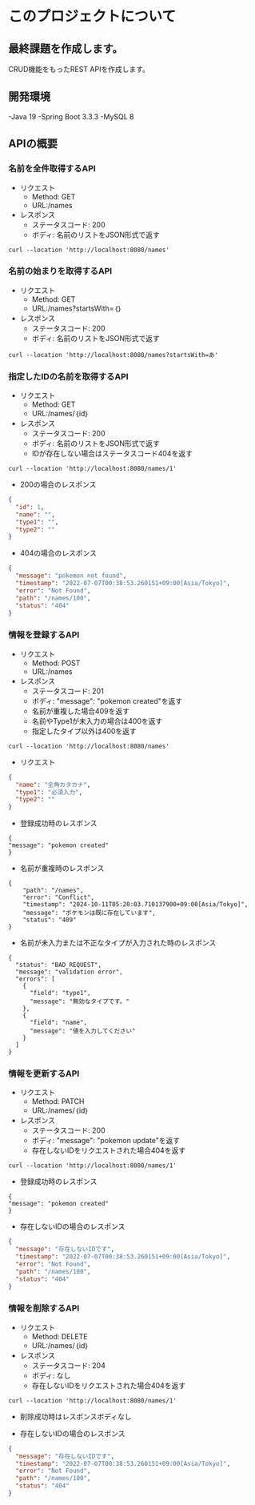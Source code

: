 # このプロジェクトについて

## 最終課題を作成します。

CRUD機能をもったREST APIを作成します。

## 開発環境

-Java 19
-Spring Boot 3.3.3
-MySQL 8

## APIの概要

### 名前を全件取得するAPI

- リクエスト
    - Method: GET
    - URL:/names
- レスポンス
    - ステータスコード: 200
    - ボディ: 名前のリストをJSON形式で返す

```curl
curl --location 'http://localhost:8080/names'
```

### 名前の始まりを取得するAPI

- リクエスト
    - Method: GET
    - URL:/names?startsWith=｛｝
- レスポンス
    - ステータスコード: 200
    - ボディ: 名前のリストをJSON形式で返す

```curl
curl --location 'http://localhost:8080/names?startsWith=あ'
```

### 指定したIDの名前を取得するAPI

- リクエスト
    - Method: GET
    - URL:/names/｛id｝
- レスポンス
    - ステータスコード: 200
    - ボディ: 名前のリストをJSON形式で返す
    - IDが存在しない場合はステータスコード404を返す

```curl
curl --location 'http://localhost:8080/names/1'
```

- 200の場合のレスポンス

```json
{
  "id": 1,
  "name": "",
  "type1": "",
  "type2": ""
}
```

- 404の場合のレスポンス

```json
{
  "message": "pokemon not found",
  "timestamp": "2022-07-07T00:38:53.260151+09:00[Asia/Tokyo]",
  "error": "Not Found",
  "path": "/names/100",
  "status": "404"
}
```

### 情報を登録するAPI

- リクエスト
    - Method: POST
    - URL:/names
- レスポンス
    - ステータスコード: 201
    - ボディ: "message": "pokemon created"を返す
    - 名前が重複した場合409を返す
    - 名前やType1が未入力の場合は400を返す
    - 指定したタイプ以外は400を返す

```curl
curl --location 'http://localhost:8080/names'
```

- リクエスト

```json
{
  "name": "全角カタカナ",
  "type1": "必須入力",
  "type2": ""
}
```

- 登録成功時のレスポンス

```
{
"message": "pokemon created"
}
```

- 名前が重複時のレスポンス

```
{
    "path": "/names",
    "error": "Conflict",
    "timestamp": "2024-10-11T05:20:03.710137900+09:00[Asia/Tokyo]",
    "message": "ポケモンは既に存在しています",
    "status": "409"
}
```

- 名前が未入力または不正なタイプが入力された時のレスポンス

```
{
  "status": "BAD_REQUEST",
  "message": "validation error",
  "errors": [
    {
      "field": "type1",
      "message": "無効なタイプです。"
    },
    {
      "field": "name",
      "message": "値を入力してください"
    }
  ]
}
```

### 情報を更新するAPI

- リクエスト
    - Method: PATCH
    - URL:/names/｛id｝
- レスポンス
    - ステータスコード: 200
    - ボディ: "message": "pokemon update"を返す
    - 存在しないIDをリクエストされた場合404を返す

```curl
curl --location 'http://localhost:8080/names/1'
```

- 登録成功時のレスポンス

```
{
"message": "pokemon created"
}
```

- 存在しないIDの場合のレスポンス

```json
{
  "message": "存在しないIDです",
  "timestamp": "2022-07-07T00:38:53.260151+09:00[Asia/Tokyo]",
  "error": "Not Found",
  "path": "/names/100",
  "status": "404"
}
```

### 情報を削除するAPI

- リクエスト
    - Method: DELETE
    - URL:/names/｛id｝
- レスポンス
    - ステータスコード: 204
    - ボディ: なし
    - 存在しないIDをリクエストされた場合404を返す

```curl
curl --location 'http://localhost:8080/names/1'
```

- 削除成功時はレスポンスボディなし

- 存在しないIDの場合のレスポンス

```json
{
  "message": "存在しないIDです",
  "timestamp": "2022-07-07T00:38:53.260151+09:00[Asia/Tokyo]",
  "error": "Not Found",
  "path": "/names/100",
  "status": "404"
}
```
